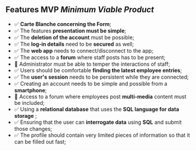 ## Features MVP **_Minimum Viable Product_**

- ✅ **Carte Blanche concerning the Form**;
- ✅ The features **presentation must be simple**;
- ✅ The **deletion of the account** must be possible;
- ✅ The **log-in details** need to be **secured** as well;
- ✅ The **web app** needs to connect/disconnect to the app;
- ✅ The access to a **forum** where staff posts has to be present;
- 🔴 Administrator must be able to temper the interactions of staff;
- ✅ Users should be comfortable **finding the latest employee entries**;
- ✅ The **user's session** needs to be persistent while they are connected;
- ✅ Creating an account needs to be simple and possible from a **smartphone**;
- 🔴 Access to a forum where employees post **multi-media** content must be included;
- ✅ Using a **relational database** that uses the **SQL language for data storage** ;
- ✅ Ensuring that the user can **interrogate data** using **SQL** and submit those changes;
- ✅ The profile should contain very limited pieces of information so that it can be filled out fast;
